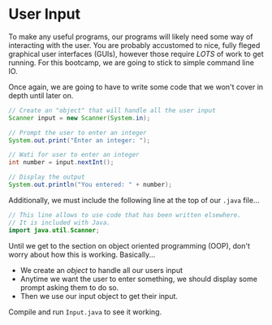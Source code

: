 User Input
=============

To make any useful programs, our programs will likely need some way
of interacting with the user. You are probably accustomed to nice,
fully fleged graphical user interfaces (GUIs), however those
require *LOTS* of work to get running. For this bootcamp, we are
going to stick to simple command line IO.

Once again, we are going to have to write some code that we won't
cover in depth until later on.

```java
// Create an "object" that will handle all the user input
Scanner input = new Scanner(System.in);

// Prompt the user to enter an integer
System.out.print("Enter an integer: ");

// Wati for user to enter an integer
int number = input.nextInt();

// Display the output
System.out.println("You entered: " + number);
```

Additionally, we must include the following line at the top of our
`.java` file...

```java
// This line allows to use code that has been written elsewhere.
// It is included with Java.
import java.util.Scanner;
```

Until we get to the section on object oriented programming (OOP),
don't worry about how this is working. Basically...

* We create an *object* to handle all our users input
* Anytime we want the user to enter something, we should display
  some prompt asking them to do so.
* Then we use our input object to get their input.

Compile and run `Input.java` to see it working.
